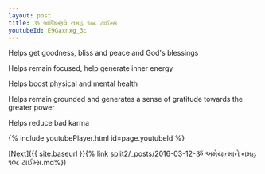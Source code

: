 ```yaml
---
layout: post
title: ૐ ભ્રાજિષ્ણવે નમહ ૧૦૮ ટાઈમ્સ
youtubeId: E9Gaxnxg_3c
---
```

 
 
Helps get goodness, bliss and peace and God's blessings
 
Helps remain focused, help generate inner energy 
 
Helps boost physical and mental health 
 
Helps remain grounded and generates a sense of gratitude towards the greater power 
 
Helps reduce bad karma
 
 
 
 


{% include youtubePlayer.html id=page.youtubeId %}
 
[Next]({{ site.baseurl }}{% link  split2/_posts/2016-03-12-ૐ અમેયાત્માને નમહ ૧૦૮ ટાઈમ્સ.md%})
 
